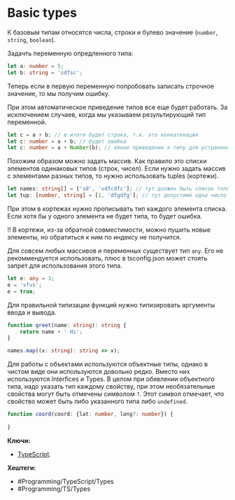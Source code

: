 
# Basic types

К базовым типам относятся числа, строки и булево значение (`number`, `string`, `boolean`).

Задачть переменную опредленного типа:

```typescript
let a: number = 5;
let b: string = 'sdfsc';
```


Теперь если в первую переменную попробовать записать строчное значение, то мы получим ошибку.

При этом автоматическое приведение типов все еще будет работать. За исключением случаев, когда мы указываем результирующий тип переменной.

```typescript
let c = a + b; // в итоге будет строка, т.к. это конкатенация
let c: number = a + b; // будет ошибка
let c: number = a + Number(b); // явное приведение к типу для устранения проблемы
```

Похожим образом можно задать массив. Как правило это списки элементов одинаковых типов (строк, чисел). Если нужно задать массив с элементами разных типов, то нужно использовать tuples (кортежи).

```typescript
let names: string[] = ['sd', 'vdfcdfc']; // тут должен быть список только строк
let tup: [number, string] = [1, 'dfgdfg']; // тут допустимо одно число и строка
```

При этом в кортежах нужно прописывать тип каждого элемента списка. Если хотя бы у одного элемента не будет типа, то будет ошибка.

!! В кортежи, из-за обратной совместимости, можно пушить новые элементы, но обратиться к ним по индексу не получится.

Для совсем любых массивов и переменных существует тип `any`. Его не рекоммендуется использовать, плюс в tsconfig.json может стоять запрет для использования этого типа.

```typescript
let e: any = 3;  
e = 'sfvs';  
e = true;
```


Для правильной типизации функций нужно типизировать аргументы ввода и вывода.

```typescript
function greet(name: string): string {  
    return name + ' Hi';  
}

names.map((x: string): string => x);
```

Для работы с объектами используются объектные типы, однако в чистом виде они используются довольно редко. Вместо них используются Interfices и Types. В целом при обявлении объектного типа, надо указать тип каждому свойству, при этом необязательные свойства могут быть отмечены символом `?`. Этот символ отмечает, что свойство может быть либо указанного типа либо `undefined`.

```typescript
function coord(coord: {lat: number, long?: number}) {  
  
}
```



**Ключи:**
- [TypeScript](typescript).

**Хештеги:** 
- #Programming/TypeScript/Types
- #Programming/TS/Types